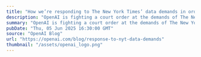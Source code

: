 ```yaml
---
title: "How we’re responding to The New York Times’ data demands in order to protect user privacy"
description: "OpenAI is fighting a court order at the demands of The New York Times and plaintiffs, which involves retention of consumer ChatGPT and API user data indefinitely. Learn how we’re working to uphold user privacy, address legal requirements, and stay true to our data protection commitments."
summary: "OpenAI is fighting a court order at the demands of The New York Times and plaintiffs, which involves retention of consumer ChatGPT and API user data indefinitely. Learn how we’re working to uphold user privacy, address legal requirements, and stay true to our data protection commitments."
pubDate: "Thu, 05 Jun 2025 16:30:00 GMT"
source: "OpenAI Blog"
url: "https://openai.com/blog/response-to-nyt-data-demands"
thumbnail: "/assets/openai_logo.png"
---
```


